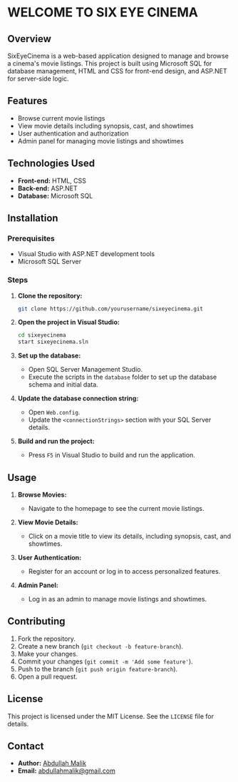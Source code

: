# WELCOME TO SIX EYE CINEMA

## Overview

SixEyeCinema is a web-based application designed to manage and browse a cinema's movie listings. This project is built using Microsoft SQL for database management, HTML and CSS for front-end design, and ASP.NET for server-side logic.

## Features

- Browse current movie listings
- View movie details including synopsis, cast, and showtimes
- User authentication and authorization
- Admin panel for managing movie listings and showtimes

## Technologies Used

- **Front-end:** HTML, CSS
- **Back-end:** ASP.NET
- **Database:** Microsoft SQL

## Installation

### Prerequisites

- Visual Studio with ASP.NET development tools
- Microsoft SQL Server

### Steps

1. **Clone the repository:**
    ```sh
    git clone https://github.com/yourusername/sixeyecinema.git
    ```

2. **Open the project in Visual Studio:**
    ```sh
    cd sixeyecinema
    start sixeyecinema.sln
    ```

3. **Set up the database:**
   - Open SQL Server Management Studio.
   - Execute the scripts in the `database` folder to set up the database schema and initial data.

4. **Update the database connection string:**
   - Open `Web.config`.
   - Update the `<connectionStrings>` section with your SQL Server details.

5. **Build and run the project:**
    - Press `F5` in Visual Studio to build and run the application.

## Usage

1. **Browse Movies:**
   - Navigate to the homepage to see the current movie listings.

2. **View Movie Details:**
   - Click on a movie title to view its details, including synopsis, cast, and showtimes.

3. **User Authentication:**
   - Register for an account or log in to access personalized features.

4. **Admin Panel:**
   - Log in as an admin to manage movie listings and showtimes.

## Contributing

1. Fork the repository.
2. Create a new branch (`git checkout -b feature-branch`).
3. Make your changes.
4. Commit your changes (`git commit -m 'Add some feature'`).
5. Push to the branch (`git push origin feature-branch`).
6. Open a pull request.

## License

This project is licensed under the MIT License. See the `LICENSE` file for details.

## Contact

- **Author:** [Abdullah Malik](https://github.com/ABDmalik6605)
- **Email:** abdullahmalik@gmail.com
